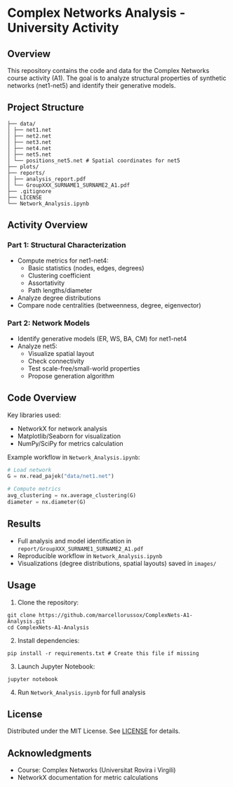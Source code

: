 # Complex Networks Analysis - University Activity

## Overview
This repository contains the code and data for the Complex Networks course activity (A1). The goal is to analyze structural properties of synthetic networks (net1-net5) and identify their generative models.

## Project Structure
```
├── data/
│ ├── net1.net
│ ├── net2.net
│ ├── net3.net
│ ├── net4.net
│ ├── net5.net
│ └── positions_net5.net # Spatial coordinates for net5
├── plots/
├── reports/
│ ├── analysis_report.pdf
│ └── GroupXXX_SURNAME1_SURNAME2_A1.pdf
├── .gitignore
├── LICENSE
└── Network_Analysis.ipynb
```

## Activity Overview

### Part 1: Structural Characterization
- Compute metrics for net1-net4:
    - Basic statistics (nodes, edges, degrees)
    - Clustering coefficient
    - Assortativity
    - Path lengths/diameter
- Analyze degree distributions
- Compare node centralities (betweenness, degree, eigenvector)

### Part 2: Network Models
- Identify generative models (ER, WS, BA, CM) for net1-net4
- Analyze net5:
    - Visualize spatial layout
    - Check connectivity
    - Test scale-free/small-world properties
    - Propose generation algorithm

## Code Overview
Key libraries used:
- NetworkX for network analysis
- Matplotlib/Seaborn for visualization
- NumPy/SciPy for metrics calculation

Example workflow in `Network_Analysis.ipynb`:
```python
# Load network
G = nx.read_pajek("data/net1.net")

# Compute metrics
avg_clustering = nx.average_clustering(G)
diameter = nx.diameter(G)
```

## Results
- Full analysis and model identification in `report/GroupXXX_SURNAME1_SURNAME2_A1.pdf`
- Reproducible workflow in `Network_Analysis.ipynb`
- Visualizations (degree distributions, spatial layouts) saved in `images/`

## Usage
1. Clone the repository:
```
git clone https://github.com/marcellorussox/ComplexNets-A1-Analysis.git
cd ComplexNets-A1-Analysis
```
2. Install dependencies:
```
pip install -r requirements.txt # Create this file if missing
```
3. Launch Jupyter Notebook:
```
jupyter notebook
```
4. Run `Network_Analysis.ipynb` for full analysis

## License
Distributed under the MIT License. See [LICENSE](LICENSE) for details.

## Acknowledgments
- Course: Complex Networks (Universitat Rovira i Virgili)
- NetworkX documentation for metric calculations